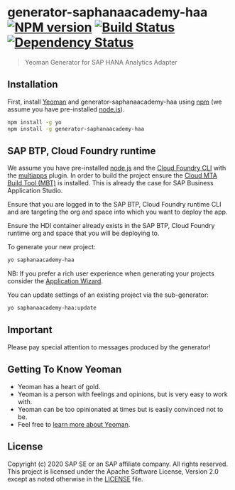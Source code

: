 # generator-saphanaacademy-haa [![NPM version][npm-image]][npm-url] [![Build Status][travis-image]][travis-url] [![Dependency Status][daviddm-image]][daviddm-url]
> Yeoman Generator for SAP HANA Analytics Adapter

## Installation

First, install [Yeoman](http://yeoman.io) and generator-saphanaacademy-haa using [npm](https://www.npmjs.com/) (we assume you have pre-installed [node.js](https://nodejs.org/)).

```bash
npm install -g yo
npm install -g generator-saphanaacademy-haa
```

## SAP BTP, Cloud Foundry runtime
We assume you have pre-installed [node.js](https://nodejs.org/) and the [Cloud Foundry CLI](https://github.com/cloudfoundry/cli) with the [multiapps](https://github.com/cloudfoundry-incubator/multiapps-cli-plugin) plugin. In order to build the project ensure the [Cloud MTA Build Tool (MBT)](https://sap.github.io/cloud-mta-build-tool/) is installed. This is already the case for SAP Business Application Studio.

Ensure that you are logged in to the SAP BTP, Cloud Foundry runtime CLI and are targeting the org and space into which you want to deploy the app.

Ensure the HDI container already exists in the SAP BTP, Cloud Foundry runtime org and space that you will be deploying to.

To generate your new project:
```bash
yo saphanaacademy-haa
```
NB: If you prefer a rich user experience when generating your projects consider the [Application Wizard](https://marketplace.visualstudio.com/items?itemName=SAPOS.yeoman-ui).

You can update settings of an existing project via the sub-generator:

```bash
yo saphanaacademy-haa:update
```
<!---
## SAP BTP, Kyma runtime
We assume you have pre-installed [node.js](https://nodejs.org/), have a [Docker Hub](https://hub.docker.com/) ID and the ability to build and push containers either via Docker [Desktop](https://www.docker.com/products/docker-desktop) or an alternative such as Paketo Builder with the [pack](https://buildpacks.io/docs/tools/pack/) CLI, Rancher [Desktop](https://rancherdesktop.io/) or [podman](https://podman.io) or a CI/CD pipeline with [kaniko](https://github.com/GoogleContainerTools/kaniko).

The Kubernetes command-line tool [kubectl](https://kubernetes.io/docs/tasks/tools/) is required with the [kubelogin](https://github.com/int128/kubelogin) extension.

In order to build or deploy the project via the Makefile ensure that GNU [Make](https://www.gnu.org/software/make) is installed.

In order to deploy the project ensure that [Helm](https://helm.sh/docs/intro/install) is installed or use a CI/CD pipeline.

Ensure the HDI container already exists in the SAP BTP, Kyma runtime namespace that you will be deploying to.

Ensure that you have set the KUBECONFIG environment variable, have optionally created a namespace into which you would like to deploy the project and are logged in to Docker Hub. For example:

Mac/Linux:
```bash
chmod go-r {KUBECONFIG_FILE_PATH}
export KUBECONFIG={KUBECONFIG_FILE_PATH}
kubectl create ns dev
docker login
```
Windows:
```powershell
$ENV:KUBECONFIG="{KUBECONFIG_FILE_PATH}"
kubectl create ns dev
docker login
```

You can also specify the path to your Kubeconfig file in the generator.

To generate your new project:
```bash
yo saphanaacademy-haa
```
NB: If you prefer a rich user experience when generating your projects consider the [Application Wizard](https://marketplace.visualstudio.com/items?itemName=SAPOS.yeoman-ui).

To build and push your project containers to Docker Hub:
```bash
cd <projectName>
make docker-push
```
If you prefer, you can issue the build & push commands manually (see the generated <projectName>/Makefile) or use a CI/CD pipeline.

To deploy your new project to SAP BTP, Kyma runtime:
```bash
cd <projectName>
make helm-deploy
```
If you prefer, you can issue the helm commands manually (see the generated <projectName>/Makefile) or use a CI/CD pipeline.

To undeploy your new project from SAP BTP, Kyma runtime:
```bash
cd <projectName>
make helm-undeploy
```
--->

## Important
Please pay special attention to messages produced by the generator!

## Getting To Know Yeoman

 * Yeoman has a heart of gold.
 * Yeoman is a person with feelings and opinions, but is very easy to work with.
 * Yeoman can be too opinionated at times but is easily convinced not to be.
 * Feel free to [learn more about Yeoman](http://yeoman.io/).

## License

Copyright (c) 2020 SAP SE or an SAP affiliate company. All rights reserved. This project is licensed under the Apache Software License, Version 2.0 except as noted otherwise in the [LICENSE](LICENSE) file.

[npm-image]: https://badge.fury.io/js/generator-saphanaacademy-haa.svg
[npm-url]: https://npmjs.org/package/generator-saphanaacademy-haa
[travis-image]: https://travis-ci.com/saphanaacademy/generator-saphanaacademy-haa.svg?branch=master
[travis-url]: https://travis-ci.com/saphanaacademy/generator-saphanaacademy-haa
[daviddm-image]: https://david-dm.org/saphanaacademy/generator-saphanaacademy-haa.svg?theme=shields.io
[daviddm-url]: https://david-dm.org/saphanaacademy/generator-saphanaacademy-haa
